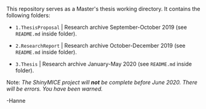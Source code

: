 This repository serves as a Master's thesis working directory. It contains the following folders:

- `1.ThesisProposal` | Research archive September-October 2019  (see `README.md` inside folder).

- `2.ResearchReport` | Research archive October-December 2019  (see `README.md` inside folder).

- `3.Thesis` | Research archive January-May 2020  (see `README.md` inside folder).


Note: *The ShinyMICE project will **not** be complete before June 2020. There will be errors. You have been warned.*

-Hanne